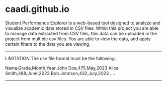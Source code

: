 # caadi.github.io
Student Performance Explorer is a web-based tool designed to analyze and visualize academic data stored in CSV files. 
Wthin this project you are able to manage data extracted from CSV files, this data can be uploaded in the project from multiple csv files. You are able to view the data, and apply certain filters to the data you are viewing.
*********************
LIMITATION
The csv file format must be the following:

Name,Grade,Month,Year
John Doe,475,May,2023
Alice Smith,488,June,2023
Bob Johnson,432,July,2023
....
**********************
